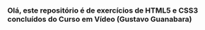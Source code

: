 ### Olá, este repositório é de exercícios de HTML5 e CSS3 concluídos do Curso em Vídeo (Gustavo Guanabara)